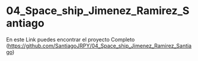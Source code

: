 # 04_Space_ship_Jimenez_Ramirez_Santiago
En este Link puedes encontrar el proyecto Completo (https://github.com/SantiagoJRPY/04_Space_ship_Jimenez_Ramirez_Santiago)
